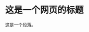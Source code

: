 <!DOCTYPE html>
<html>
<head>
  <title>网页标题</title>
</head>
<body>
  <h1>这是一个网页的标题</h1>
  <p>这是一个段落。</p>
</body>
</html>
